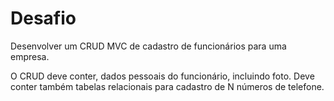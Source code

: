 # Desafio

Desenvolver um CRUD MVC de cadastro de funcionários para uma empresa.

O CRUD deve conter, dados pessoais do funcionário, incluindo foto.
Deve conter também tabelas relacionais para cadastro de N números de telefone.
